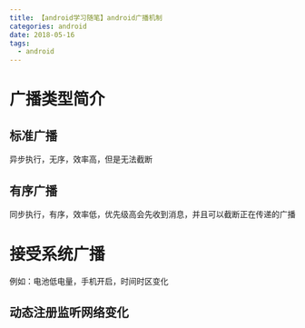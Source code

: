 ```yaml
---
title: 【android学习随笔】android广播机制
categories: android
date: 2018-05-16
tags:
  - android
---
```

# 广播类型简介

## 标准广播
异步执行，无序，效率高，但是无法截断

## 有序广播
同步执行，有序，效率低，优先级高会先收到消息，并且可以截断正在传递的广播

# 接受系统广播
例如：电池低电量，手机开启，时间时区变化

## 动态注册监听网络变化
